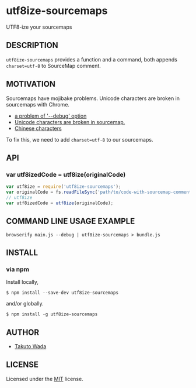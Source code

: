 utf8ize-sourcemaps
================================

UTF8-ize your sourcemaps


DESCRIPTION
---------------------------------------

`utf8ize-sourcemaps` provides a function and a command, both appends `charset=utf-8` to SourceMap comment.


MOTIVATION
---------------------------------------

Sourcemaps have mojibake problems. Unicode characters are broken in sourcemaps with Chrome.

 * [a problem of '--debug' option](https://github.com/substack/node-browserify/issues/753)
 * [Unicode characters are broken in sourcemap.](https://github.com/substack/node-browserify/issues/893)
 * [Chinese characters](https://github.com/thlorenz/inline-source-map/issues/6)

To fix this, we need to add `charset=utf-8` to our sourcemaps.


API
---------------------------------------

### var utf8izedCode = utf8ize(originalCode)

```javascript
var utf8ize = require('utf8ize-sourcemaps');
var originalCode = fs.readFileSync('path/to/code-with-sourcemap-comment.js', 'utf8');
// utf8ize
var utf8izedCode = utf8ize(originalCode);
```

COMMAND LINE USAGE EXAMPLE
---------------------------------------

```
browserify main.js --debug | utf8ize-sourcemaps > bundle.js 
```

INSTALL
---------------------------------------

### via npm

Install locally,

    $ npm install --save-dev utf8ize-sourcemaps

and/or globally.

    $ npm install -g utf8ize-sourcemaps


AUTHOR
---------------------------------------
* [Takuto Wada](http://github.com/twada)


LICENSE
---------------------------------------
Licensed under the [MIT](http://twada.mit-license.org/) license.
